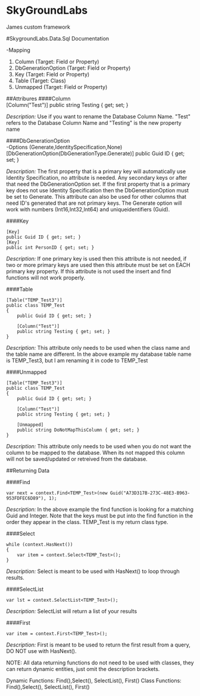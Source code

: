 SkyGroundLabs
=============

James custom framework

#SkygroundLabs.Data.Sql Documentation

-Mapping <br/>
1. Column (Target: Field or Property)<br/>
2. DbGenerationOption (Target: Field or Property)<br/>
3. Key (Target: Field or Property)<br/>
4. Table (Target: Class)<br/>
5. Unmapped (Target: Field or Property)<br/>

##Attribures
####Column<br/>
     [Column("Test")]
     public string Testing { get; set; }

<i>Description:</i>  Use if you want to rename the Database Column Name.  "Test" refers to the Database Column Name and "Testing" is the new property name

####DbGenerationOption<br/>
-Options (Generate,IdentitySpecification,None)<br/>
    [DbGenerationOption(DbGenerationType.Generate)]
    public Guid ID { get; set; }

<i>Description:</i>  The first property that is a primary key will automatically use Identity Specification, no attribute is needed.  Any secondary keys or after that need the DbGenerationOption set.  If the first property that is a primary key does not use Identity Specification then the DbGenerationOption must be set to Generate.  This attribute can also be used for other columns that need ID's generated that are not primary keys.  The Generate option will work with numbers (Int16,Int32,Int64) and uniqueidentifiers (Guid).

####Key<br/>

    [Key]
    public Guid ID { get; set; }
    [Key]
    public int PersonID { get; set; }
	
<i>Description:</i>  If one primary key is used then this attribute is not needed, if two or more primary keys are used then this attribute must be set on EACH primary key property.  If this attribute is not used the insert and find functions will not work properly.
	
####Table <br/>

    [Table("TEMP_Test3")]
    public class TEMP_Test
    {
        public Guid ID { get; set; }
        
        [Column("Test")]
        public string Testing { get; set; }
    }

<i>Description:</i>  This attribute only needs to be used when the class name and the table name are different.  In the above example my database table name is TEMP_Test3, but I am renaming it in code to TEMP_Test

####Unmapped <br/>

    [Table("TEMP_Test3")]
    public class TEMP_Test
    {
        public Guid ID { get; set; }
        
        [Column("Test")]
        public string Testing { get; set; }
       
        [Unmapped]
        public string DoNotMapThisColumn { get; set; }
    }

<i>Description:</i>  This attribute only needs to be used when you do not want the column to be mapped to the database.  When its not mapped this column will not be saved/updated or retreived from the database.

##Returning Data <br/>

####Find<br/>

    var next = context.Find<TEMP_Test>(new Guid("A73D317B-273C-48E3-B963-953FDFEC6D89"), 1);
    
<i>Description:</i>  In the above example the find function is looking for a matching Guid and Integer.  Note that the keys must be put into the find function in the order they appear in the class.  TEMP_Test is my return class type.

####Select<br/>

    while (context.HasNext())
    {
        var item = context.Select<TEMP_Test>();
    }
    
<i>Description:</i>  Select is meant to be used with HasNext() to loop through results.

####SelectList<br/>

    var lst = context.SelectList<TEMP_Test>();

    
<i>Description:</i>  SelectList will return a list of your results

####First<br/>

    var item = context.First<TEMP_Test>();
    
<i>Description:</i>  First is meant to be used to return the first result from a query, DO NOT use with HasNext().

NOTE:  All data returning functions do not need to be used with classes, they can return dynamic entities, just omit the description brackets.  

Dynamic Functions: Find(),Select(), SelectList(), First()
Class Functions: Find<MyClass>(),Select<MyClass>(), SelectList<MyClass>(), First<MyClass>()
